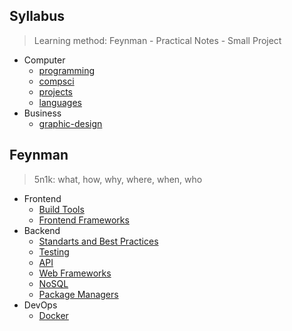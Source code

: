 ## Syllabus

> Learning method: Feynman - Practical Notes - Small Project

- Computer
  - [programming](./syllabus/programming.md)
  - [compsci](./syllabus/compsci-roadmap.md)
  - [projects](./syllabus/projects.md)
  - [languages](./syllabus/languages.md)
- Business
  - [graphic-design](./syllabus/graphic-design.md)

## Feynman

> 5n1k: what, how, why, where, when, who

- Frontend
  - [Build Tools](./feynman/frontend/build-tools.md)
  - [Frontend Frameworks](./feynman/frontend/frameworks.md)
- Backend
  - [Standarts and Best Practices](./feynman/backend/standarts-best-practices.md)
  - [Testing](./feynman/backend/testing.md)
  - [API](./feynman/backend/api.md)
  - [Web Frameworks](./feynman/backend/web-framework.md)
  - [NoSQL](./feynman/backend/no-sql.md)
  - [Package Managers](./feynman/backend/package-managers.md)
- DevOps
  - [Docker](./feynman/devops/docker.md)
